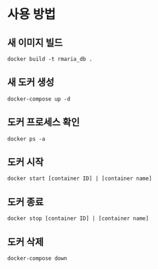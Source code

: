사용 방법
==========

## 새 이미지 빌드
```
docker build -t rmaria_db .
```

## 새 도커 생성
```
docker-compose up -d
```

## 도커 프로세스 확인
```
docker ps -a
```

## 도커 시작
```
docker start [container ID] | [container name]
```

## 도커 종료
```
docker stop [container ID] | [container name]
```

## 도커 삭제
```
docker-compose down
```
